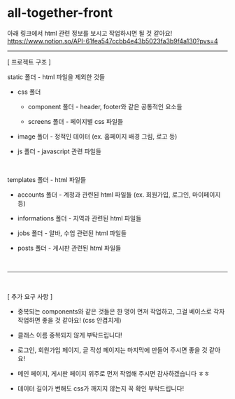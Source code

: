 # all-together-front

아래 링크에서 html 관련 정보를 보시고 작업하시면 될 것 같아요!
https://www.notion.so/API-61fea547ccbb4e43b5023fa3b9f4a130?pvs=4

---

[ 프로젝트 구조 ]

static 폴더 - html 파일을 제외한 것들

- css 폴더

    - component 폴더 - header, footer와 같은 공통적인 요소들

    - screens 폴더 - 페이지별 css 파일들

- image 폴더 - 정적인 데이터 (ex. 홈페이지 배경 그림, 로고 등)

- js 폴더 - javascript 관련 파일들

<br>

templates 폴더 - html 파일들

- accounts 폴더 - 계정과 관련된 html 파일들 (ex. 회원가입, 로그인, 마이페이지 등)

- informations 폴더 - 지역과 관련된 html 파일들

- jobs 폴더 - 알바, 수업 관련된 html 파일들

- posts 폴더 - 게시판 관련된 html 파일들

<br>

---

<br>

[ 추가 요구 사항 ]

- 중복되는 components와 같은 것들은 한 명이 먼저 작업하고, 그걸 베이스로 각자 작업하면 좋을 것 같아요! (css 안겹치게)

- 클래스 이름 중복되지 않게 부탁드립니다!

- 로그인, 회원가입 페이지, 글 작성 페이지는 마지막에 만들어 주시면 좋을 것 같아요!

- 메인 페이지, 게시판 페이지 위주로 먼저 작업해 주시면 감사하겠습니다 ㅎㅎ

- 데이터 길이가 변해도 css가 깨지지 않는지 꼭 확인 부탁드립니다!